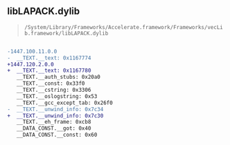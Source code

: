 ## libLAPACK.dylib

> `/System/Library/Frameworks/Accelerate.framework/Frameworks/vecLib.framework/libLAPACK.dylib`

```diff

-1447.100.11.0.0
-  __TEXT.__text: 0x1167774
+1447.120.2.0.0
+  __TEXT.__text: 0x1167780
   __TEXT.__auth_stubs: 0x20a0
   __TEXT.__const: 0x33f0
   __TEXT.__cstring: 0x3306
   __TEXT.__oslogstring: 0x53
   __TEXT.__gcc_except_tab: 0x26f0
-  __TEXT.__unwind_info: 0x7c34
+  __TEXT.__unwind_info: 0x7c30
   __TEXT.__eh_frame: 0xcb8
   __DATA_CONST.__got: 0x40
   __DATA_CONST.__const: 0x60

```
